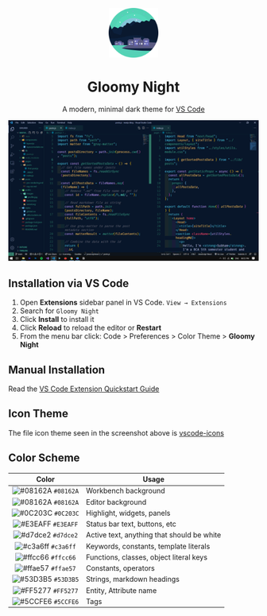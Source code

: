 <p align="center">
  <img alt="Gloomy Nigh Logo" src="./images/logo.png" width="100" />
</p>

<h1 align="center">
 Gloomy Night
</h1>
<p align="center">A modern, minimal dark theme for <a href="https://marketplace.visualstudio.com/items?itemName=SubhamBharadwaz.gloomy-night">VS Code</a></p>

![demo](demo/demo-image.png)

## Installation via VS Code

1. Open **Extensions** sidebar panel in VS Code. `View → Extensions`
2. Search for `Gloomy Night`
3. Click **Install** to install it
4. Click **Reload** to reload the editor or **Restart**
5. From the menu bar click: Code > Preferences > Color Theme > **Gloomy Night**

## Manual Installation

Read the [VS Code Extension Quickstart Guide](https://github.com/subhamBharadwaz/gloomy-night/blob/master/vsc-extension-quickstart.md)

## Icon Theme

The file icon theme seen in the screenshot above is [vscode-icons](https://marketplace.visualstudio.com/items?itemName=vscode-icons-team.vscode-icons)

## Color Scheme

|                               Color                                | Usage                                      |
| :----------------------------------------------------------------: | ------------------------------------------ |
| ![#08162A](https://via.placeholder.com/10/08162A?text=+) `#08162A` | Workbench background                       |
| ![#08162A](https://via.placeholder.com/10/08162A?text=+) `#08162A` | Editor background                          |
| ![#0C203C](https://via.placeholder.com/10/0C203C?text=+) `#0C203C` | Highlight, widgets, panels                 |
| ![#E3EAFF](https://via.placeholder.com/10/E3EAFF?text=+) `#E3EAFF` | Status bar text, buttons, etc              |
| ![#d7dce2](https://via.placeholder.com/10/d7dce2?text=+) `#d7dce2` | Active text, anything that should be white |
| ![#c3a6ff](https://via.placeholder.com/10/c3a6ff?text=+) `#c3a6ff` | Keywords, constants, template literals     |
| ![#ffcc66](https://via.placeholder.com/10/ffcc66?text=+) `#ffcc66` | Functions, classes, object literal keys    |
| ![#ffae57](https://via.placeholder.com/10/ffae57?text=+) `#ffae57` | Constants, operators                       |
| ![#53D3B5](https://via.placeholder.com/10/53D3B5?text=+) `#53D3B5` | Strings, markdown headings                 |
| ![#FF5277](https://via.placeholder.com/10/FF5277?text=+) `#FF5277` | Entity, Attribute name                     |
| ![#5CCFE6](https://via.placeholder.com/10/5CCFE6?text=+) `#5CCFE6` | Tags                                       |
